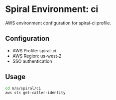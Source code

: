 # Spiral Environment: ci

AWS environment configuration for spiral-ci profile.

## Configuration

- AWS Profile: spiral-ci
- AWS Region: us-west-2
- SSO authentication

## Usage

```bash
cd m/a/spiral/ci
aws sts get-caller-identity
```
